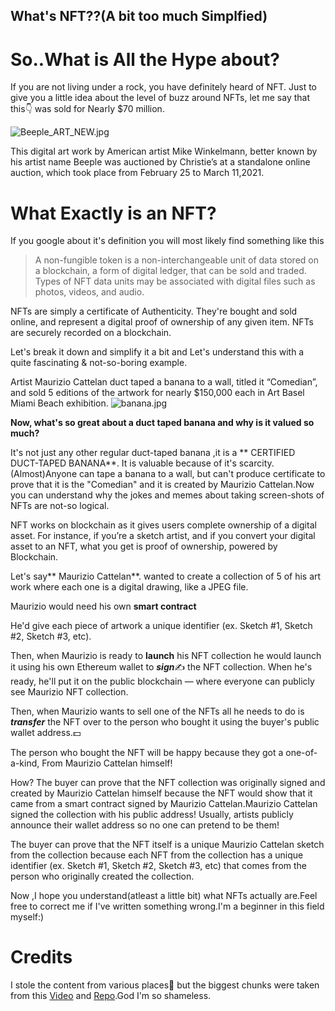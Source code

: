 ## What's NFT??(A bit too much Simplfied)

# So..What is All the Hype about?



If you are not living under a rock, you have definitely heard of NFT. Just to give you a little idea about the level of buzz around NFTs, let me say that this👇 was sold for  Nearly $70 million.

![Beeple_ART_NEW.jpg](https://cdn.hashnode.com/res/hashnode/image/upload/v1646553006159/8iLgREt8b.jpg)

This digital art work by American artist Mike Winkelmann, better known by his artist name Beeple was auctioned by Christie’s at a standalone online auction, which took place from February 25 to March 11,2021.

# What Exactly is an NFT?
If you google about it's definition you will most likely find something like this
> A non-fungible token is a non-interchangeable unit of data stored on a blockchain, a form of digital ledger, that can be sold and traded. Types of NFT data units may be associated with digital files such as photos, videos, and audio.

NFTs are simply a certificate of Authenticity. They're bought and sold online, and represent a digital proof of ownership of any given item. NFTs are securely recorded on a blockchain.

Let's break it down and simplify it a bit and
Let's understand this with a quite fascinating & not-so-boring example.

Artist Maurizio Cattelan duct taped a banana to a wall, titled it “Comedian”, and sold 5 editions of the artwork for nearly $150,000 each in  Art Basel Miami Beach exhibition.
![banana.jpg](https://cdn.hashnode.com/res/hashnode/image/upload/v1646559782320/KReXlHhLC.jpg)

**Now, what's so great about a duct taped banana and why is it valued so much?**

It's not just any other regular duct-taped  banana ,it is a ** CERTIFIED DUCT-TAPED  BANANA**. It is valuable because of it's scarcity. (Almost)Anyone can tape a banana to a wall, but can't produce certificate to prove that it is the  "Comedian" and it is created by  Maurizio Cattelan.Now you can understand  why the jokes and memes about taking screen-shots of NFTs are not-so logical.

NFT works on blockchain as it gives users complete ownership of a digital asset. For instance, if you’re a sketch artist, and if you convert your digital asset to an NFT, what you get is proof of ownership, powered by Blockchain.



Let's say** Maurizio Cattelan**. wanted to create a collection of 5 of his art work where each one is a digital drawing, like a JPEG file.

Maurizio  would need his own **smart contract**

He'd give each piece of artwork a unique identifier (ex. Sketch #1, Sketch #2, Sketch #3, etc). 

Then, when Maurizio  is ready to **launch** his NFT collection he would launch it using his own Ethereum wallet to ***sign***✍️ the NFT collection. When he's ready, he'll put it on the public blockchain — where everyone can publicly see Maurizio NFT collection.

Then, when Maurizio wants to sell one of the NFTs all he needs to do is ***transfer*** the NFT over to the person who bought it using the buyer's public wallet address.💵

The person who bought the NFT will be happy because they got a one-of-a-kind, From Maurizio Cattelan himself! 

How?
The buyer can prove that the NFT collection was originally signed and created by Maurizio Cattelan himself because the NFT would show that it came from a smart contract signed by Maurizio Cattelan.Maurizio Cattelan signed the collection with his public address! Usually, artists publicly announce their wallet address so no one can pretend to be them!

The buyer can prove that the NFT itself is a unique Maurizio Cattelan sketch from the collection because each NFT from the collection has a unique identifier (ex. Sketch #1, Sketch #2, Sketch #3, etc) that comes from the person who originally created the collection.


Now ,I hope you understand(atleast a little bit) what NFTs actually are.Feel free to correct me if I've written something wrong.I'm a beginner in this field myself:)
# Credits
I stole the content from various places👀 but the biggest chunks were taken from this [Video](https://youtu.be/so8sB25IL4o) and 
[Repo](https://github.com/buildspace/buildspace-projects/blob/main/NFT_Collection/en/Section_1/Lesson_1_What_Is_A_NFT.md).God I'm so shameless.
